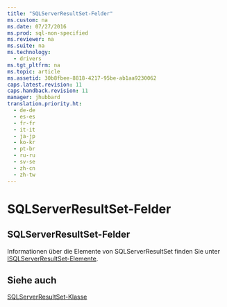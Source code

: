 ```yaml
---
title: "SQLServerResultSet-Felder"
ms.custom: na
ms.date: 07/27/2016
ms.prod: sql-non-specified
ms.reviewer: na
ms.suite: na
ms.technology: 
  - drivers
ms.tgt_pltfrm: na
ms.topic: article
ms.assetid: 30b8fbee-8818-4217-95be-ab1aa9230062
caps.latest.revision: 11
caps.handback.revision: 11
manager: jhubbard
translation.priority.ht: 
  - de-de
  - es-es
  - fr-fr
  - it-it
  - ja-jp
  - ko-kr
  - pt-br
  - ru-ru
  - sv-se
  - zh-cn
  - zh-tw
---
```

# SQLServerResultSet-Felder
    
## SQLServerResultSet\-Felder  
 Informationen über die Elemente von SQLServerResultSet finden Sie unter [ISQLServerResultSet-Elemente](../content/SQLServerResultSet-Members.md).  
  
## Siehe auch  
 [SQLServerResultSet-Klasse](../content/SQLServerResultSet-Class.md)  
  
  
